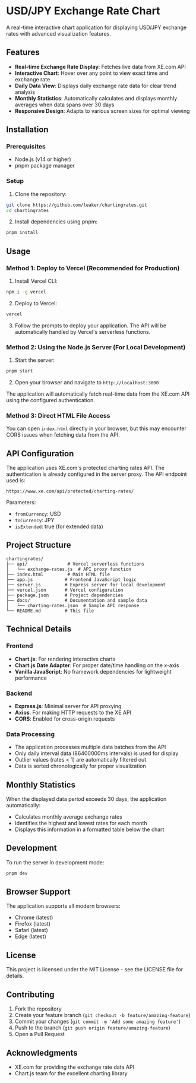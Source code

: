 # USD/JPY Exchange Rate Chart

A real-time interactive chart application for displaying USD/JPY exchange rates with advanced visualization features.

## Features

- **Real-time Exchange Rate Display**: Fetches live data from XE.com API
- **Interactive Chart**: Hover over any point to view exact time and exchange rate
- **Daily Data View**: Displays daily exchange rate data for clear trend analysis
- **Monthly Statistics**: Automatically calculates and displays monthly averages when data spans over 30 days
- **Responsive Design**: Adapts to various screen sizes for optimal viewing

## Installation

### Prerequisites

- Node.js (v14 or higher)
- pnpm package manager

### Setup

1. Clone the repository:
```bash
git clone https://github.com/leaker/chartingrates.git
cd chartingrates
```

2. Install dependencies using pnpm:
```bash
pnpm install
```

## Usage

### Method 1: Deploy to Vercel (Recommended for Production)

1. Install Vercel CLI:
```bash
npm i -g vercel
```

2. Deploy to Vercel:
```bash
vercel
```

3. Follow the prompts to deploy your application. The API will be automatically handled by Vercel's serverless functions.

### Method 2: Using the Node.js Server (For Local Development)

1. Start the server:
```bash
pnpm start
```

2. Open your browser and navigate to `http://localhost:3000`

The application will automatically fetch real-time data from the XE.com API using the configured authentication.

### Method 3: Direct HTML File Access

You can open `index.html` directly in your browser, but this may encounter CORS issues when fetching data from the API.

## API Configuration

The application uses XE.com's protected charting rates API. The authentication is already configured in the server proxy. The API endpoint used is:

```
https://www.xe.com/api/protected/charting-rates/
```

Parameters:
- `fromCurrency`: USD
- `toCurrency`: JPY
- `isExtended`: true (for extended data)

## Project Structure

```
chartingrates/
├── api/               # Vercel serverless functions
│   └── exchange-rates.js  # API proxy function
├── index.html         # Main HTML file
├── app.js            # Frontend JavaScript logic
├── server.js         # Express server for local development
├── vercel.json       # Vercel configuration
├── package.json      # Project dependencies
├── docs/             # Documentation and sample data
│   └── charting-rates.json  # Sample API response
└── README.md         # This file
```

## Technical Details

### Frontend
- **Chart.js**: For rendering interactive charts
- **Chart.js Date Adapter**: For proper date/time handling on the x-axis
- **Vanilla JavaScript**: No framework dependencies for lightweight performance

### Backend
- **Express.js**: Minimal server for API proxying
- **Axios**: For making HTTP requests to the XE API
- **CORS**: Enabled for cross-origin requests

### Data Processing
- The application processes multiple data batches from the API
- Only daily interval data (86400000ms intervals) is used for display
- Outlier values (rates < 1) are automatically filtered out
- Data is sorted chronologically for proper visualization

## Monthly Statistics

When the displayed data period exceeds 30 days, the application automatically:
- Calculates monthly average exchange rates
- Identifies the highest and lowest rates for each month
- Displays this information in a formatted table below the chart

## Development

To run the server in development mode:
```bash
pnpm dev
```

## Browser Support

The application supports all modern browsers:
- Chrome (latest)
- Firefox (latest)
- Safari (latest)
- Edge (latest)

## License

This project is licensed under the MIT License - see the LICENSE file for details.

## Contributing

1. Fork the repository
2. Create your feature branch (`git checkout -b feature/amazing-feature`)
3. Commit your changes (`git commit -m 'Add some amazing feature'`)
4. Push to the branch (`git push origin feature/amazing-feature`)
5. Open a Pull Request

## Acknowledgments

- XE.com for providing the exchange rate data API
- Chart.js team for the excellent charting library